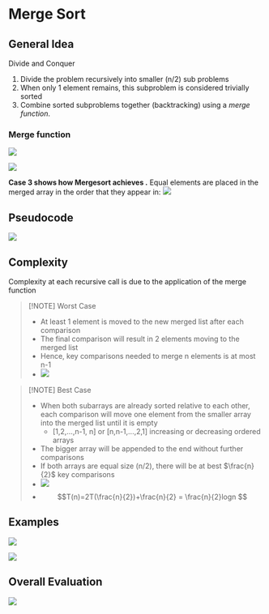 # Merge Sort
## General Idea
Divide and Conquer
1. Divide the problem recursively into smaller (n/2) sub problems
2. When only 1 element remains, this subproblem is considered trivially sorted
3. Combine sorted subproblems together (backtracking) using a _merge function_.

### Merge function
![](https://i.imgur.com/9277bZh.png)

![](https://i.imgur.com/FjYLTRc.png)

**Case 3 shows how Mergesort achieves [](005%20Sorting%20Algorithms.md#^85ee66%20%7Cstability).** Equal elements are placed in the merged array in the order that they appear in:
![](https://i.imgur.com/uLjOcjg.png)

## Pseudocode
![](https://i.imgur.com/ugtAtdh.png)

## Complexity
Complexity at each recursive call is due to the application of the merge function

> [!NOTE] Worst Case
> - At least 1 element is moved to the new merged list after each comparison
> - The final comparison will result in 2 elements moving to the merged list
> - Hence, key comparisons needed to merge n elements is at most n-1
> - ![](https://i.imgur.com/NQwgyjU.png)	

> [!NOTE] Best Case
> - When both subarrays are already sorted relative to each other, each comparison will move one element from the smaller array into the merged list until it is empty
> 	- [1,2,...,n-1, n] or [n,n-1,...,2,1] increasing or decreasing ordered arrays
> - The bigger array will be appended to the end without further comparisons
> - If both arrays are equal size (n/2), there will be at best $\frac{n}{2}$ key comparisons
> - ![](https://i.imgur.com/Bl84J7j.png)
> - $$T(n)=2T(\frac{n}{2})+\frac{n}{2} = \frac{n}{2}logn $$

## Examples
![](https://i.imgur.com/K53iqhn.png)

![](https://i.imgur.com/jt6AttX.png)

## Overall Evaluation
![](https://i.imgur.com/Y9nfB9E.png)
